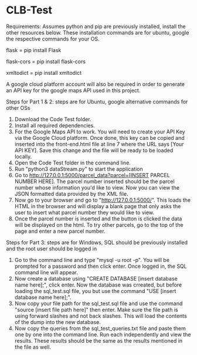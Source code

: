 # CLB-Test
Requirements: Assumes python and pip are previously installed, install the other resources below. These installation commands are for ubuntu, google the respective commands for your OS.

flask = pip install Flask

flask-cors = pip install flask-cors

xmltodict = pip install xmltodict

A google cloud platform account will also be required in order to generate an API key for the google maps API used in this project. 

Steps for Part 1 & 2: steps are for Ubuntu, google alternative commands for other OSs
1. Download the Code Test folder. 
2. Install all required dependencies.
3. For the Google Maps API to work. You will need to create your API Key via the Google Cloud platform. Once done, this key can be copied and inserted into the front-end.html file at line 7 where the URL says [Your API KEY]. Save this change and the file will be ready to be loaded locally. 
4. Open the Code Test folder in the command line. 
5. Run "python3 dataStream.py" to start the application
6. Go to http://127.0.0.1:5000/parcel_data?parcel=[INSERT PARCEL NUMBER HERE]. The parcel number inserted should be the parcel number whose information you'd like to view. Now you can view the JSON formatted data provided by the XML file. 
7. Now go to your browser and go to "http://127.0.0.1:5000/". This loads the HTML in the browser and will display a blank page that only asks the user to insert what parcel number they would like to view.
8. Once the parcel number is inserted and the button is clicked the data will be displayed on the html. To try other parcels, go to the top of the page and enter a new parcel number.  

Steps for Part 3: steps are for Windows, SQL should be previously installed and the root user should be logged in
1. Go to the command line and type "mysql -u root -p". You will be prompted for a password and then click enter. Once logged in, the SQL command line will appear. 
2. Now create a database using "CREATE DATABASE [insert database name here];", click enter. Now the database was crreated, but before loading the sql_test.sql file, you but use the command "USE [insert database name here];". 
3. Now copy your file path for the sql_test.sql file and use the command "source [insert file path here]" then enter. Make sure the file path is using forward slashes and not back slashes. This will load the contents of the dump into the new database. 
4. Now copy the queries from the sql_test_queries.txt file and paste them one by one into the command line. Run each independently and view the results. These results should be the same as the results mentioned in the file as well. 
